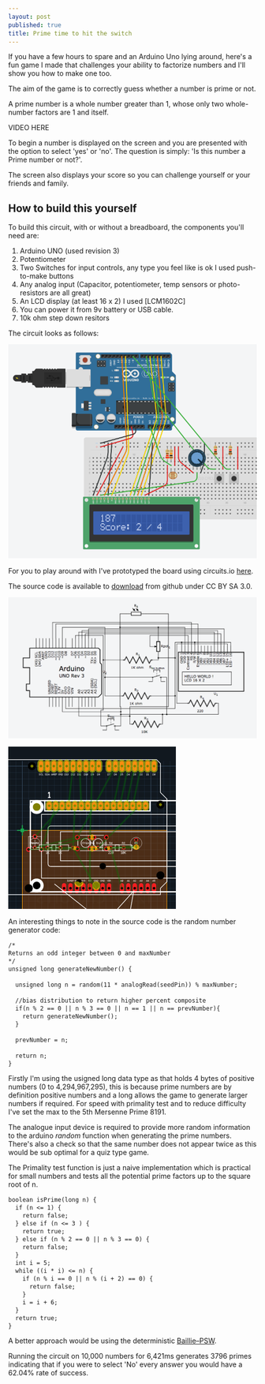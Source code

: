 ```yaml
---
layout: post
published: true
title: Prime time to hit the switch
---
```

If you have a few hours to spare and an Arduino Uno lying around, here's a fun game I made that challenges your ability to factorize numbers and I'll show you how to make one too.

The aim of the game is to correctly guess whether a number is prime or not. 

A prime number is a whole number greater than 1, whose only two whole-number factors are 1 and itself.

VIDEO HERE

To begin a number is displayed on the screen and you are presented with the option to select 'yes' or 'no'. The question is simply: 'Is this number a Prime number or not?'.

The screen also displays your score so you can challenge yourself or your friends and family.

## How to build this yourself

To build this circuit, with or without a breadboard, the components you'll need are:
1. Arduino UNO (used revision 3)
2. Potentiometer
3. Two Switches for input controls, any type you feel like is ok I used push-to-make buttons
4. Any analog input (Capacitor, potentiometer, temp sensors or photo-resistors are all great)
5. An LCD display (at least 16 x 2) I used [LCM1602C]
6. You can power it from 9v battery or USB cable.
7. 10k ohm step down resitors

The circuit looks as follows:

![component view](https://raw.githubusercontent.com/CodeMuz/arduino-projects/master/Extra/Prime_Number_Game/component_vie.png)

For you to play around with I've prototyped the board using circuits.io [here](https://circuits.io/circuits/2458049-prime-number-guesser).

The source code is available to [download](https://github.com/CodeMuz/arduino-projects/blob/master/Extra/Prime_Number_Game/primegame.ino) from github under CC BY SA 3.0.

![circuit diagram](https://raw.githubusercontent.com/CodeMuz/arduino-projects/master/Extra/Prime_Number_Game/circuit-diagram.png)

![copper-diagram](https://raw.githubusercontent.com/CodeMuz/arduino-projects/master/Extra/Prime_Number_Game/copper-diagram.png)

An interesting things to note in the source code is the random number generator code:

~~~
/*
Returns an odd integer between 0 and maxNumber
*/
unsigned long generateNewNumber() {

  unsigned long n = random(11 * analogRead(seedPin)) % maxNumber;
  
  //bias distribution to return higher percent composite
  if(n % 2 == 0 || n % 3 == 0 || n == 1 || n == prevNumber){
    return generateNewNumber();  
  }
  
  prevNumber = n;

  return n;
}
~~~

Firstly I'm using the usigned long data type as that holds 4 bytes of positive numbers (0 to 4,294,967,295), this is because prime numbers are by definition positive numbers and a long allows the game to generate larger numbers if required. For speed with primality test and to reduce difficulty I've set the max to the 5th Mersenne Prime 8191.

The analogue input device is required to provide more random information to the arduino _random_ function when generating the prime numbers. There's also a check so that the same number does not appear twice as this would be sub optimal for a quiz type game.

The Primality test function is just a naive implementation which is practical for small numbers and tests all the potential prime factors up to the square root of n.

~~~
boolean isPrime(long n) {
  if (n <= 1) {
    return false;
  } else if (n <= 3 ) {
    return true;
  } else if (n % 2 == 0 || n % 3 == 0) {
    return false;
  }
  int i = 5;
  while ((i * i) <= n) {
    if (n % i == 0 || n % (i + 2) == 0) {
      return false;
    }
    i = i + 6;
  }
  return true;
}
~~~

A better approach would be using the deterministic [Baillie–PSW](https://en.wikipedia.org/wiki/Baillie%E2%80%93PSW_primality_test).

Running the circuit on 10,000 numbers for 6,421ms generates 3796 primes indicating that if you were to select 'No' every answer you would have a 62.04% rate of success.
